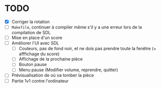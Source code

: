 # TODO

- [x] Corriger la rotation
- [ ] `Makefile`, continuer à compiler même s'il y a une erreur lors de la compilation de SDL
- [ ] Mise en place d'un score
- [ ] Améliorer l'UI avec SDL
  - [ ] Couleurs, pas de fond noir, et ne dois pas prendre toute la fenêtre (+ afffichage du score)
  - [ ] Affichage de la prochaine pièce
  - [ ] Bouton pause
  - [ ] Menu pause (Modifier volume, reprendre, quitter)
- [ ] Prévisualisation de où va tomber la pièce
- [ ] Partie 1v1 contre l'ordinateur
